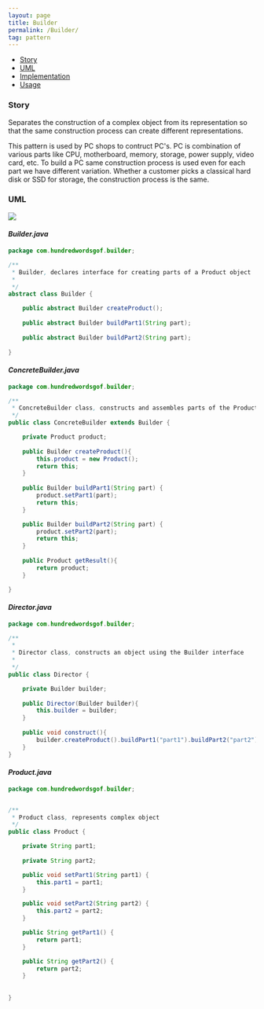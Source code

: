 ```yaml
---
layout: page
title: Builder
permalink: /Builder/
tag: pattern
---
```


* [Story](#Story)
* [UML](#UML)
* [Implementation](#Implementation)
* [Usage](#Usage)


###  <a id="Story"></a>Story 

Separates the construction of a complex object from its representation so that the same construction process can create different representations.

This pattern is used by PC shops to contruct PC's.
PC is combination of various parts like CPU, motherboard, memory, storage, power supply, video card, etc.
To build a PC same construction process is used even for each part we have different variation.
Whether a customer picks a classical hard disk or SSD for storage, the construction process is the same. 



###  <a id="UML"></a>UML 
![]({{site.baseurl}}/assets/img/builder.png)

#### *Builder.java* 
```java 
package com.hundredwordsgof.builder;

/**
 * Builder, declares interface for creating parts of a Product object 
 * 
 */
abstract class Builder {

	public abstract Builder createProduct();
	
	public abstract Builder buildPart1(String part);
	
	public abstract Builder buildPart2(String part);
	
}
```

#### *ConcreteBuilder.java* 
```java 
package com.hundredwordsgof.builder;

/**
 * ConcreteBuilder class, constructs and assembles parts of the Product by implementing the Builder interface
 */
public class ConcreteBuilder extends Builder {

	private Product product;
		
	public Builder createProduct(){
		this.product = new Product();
		return this;
	} 
	
	public Builder buildPart1(String part) {
		product.setPart1(part);
		return this;
	}

	public Builder buildPart2(String part) {
		product.setPart2(part);
		return this;
	}
	
	public Product getResult(){
		return product;
	}

}
```

#### *Director.java* 
```java 
package com.hundredwordsgof.builder;

/**
 * 
 * Director class, constructs an object using the Builder interface
 *
 */
public class Director {

	private Builder builder;
	
	public Director(Builder builder){
		this.builder = builder;
	}
	
	public void construct(){
		builder.createProduct().buildPart1("part1").buildPart2("part2");
	}
}
```

#### *Product.java* 
```java 
package com.hundredwordsgof.builder;


/** 
 * Product class, represents complex object
 */
public class Product {

	private String part1;
	
	private String part2;

	public void setPart1(String part1) {
		this.part1 = part1;
	}

	public void setPart2(String part2) {
		this.part2 = part2;
	}

	public String getPart1() {
		return part1;
	}

	public String getPart2() {
		return part2;
	}
	
	
}
```

